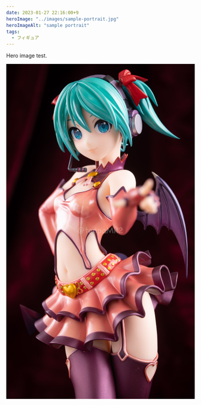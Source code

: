 ```yaml
---
date: 2023-01-27 22:16:00+9
heroImage: "../images/sample-portrait.jpg"
heroImageAlt: "sample portrait"
tags:
  - フィギュア
---
```


Hero image test.

![sample-portrait](../images/sample-portrait.jpg)
